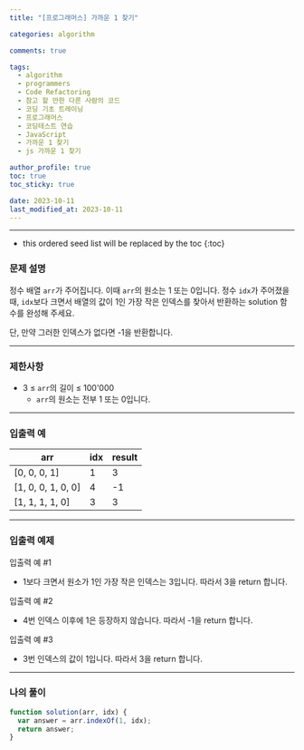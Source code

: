 ```yaml
---
title: "[프로그래머스] 가까운 1 찾기"

categories: algorithm

comments: true

tags:
  - algorithm
  - programmers
  - Code Refactoring
  - 참고 할 만한 다른 사람의 코드
  - 코딩 기초 트레이닝
  - 프로그래머스
  - 코딩테스트 연습
  - JavaScript
  - 가까운 1 찾기
  - js 가까운 1 찾기

author_profile: true
toc: true
toc_sticky: true

date: 2023-10-11
last_modified_at: 2023-10-11
---
```


---

<!-- prettier-ignore -->
* this ordered seed list will be replaced by the toc 
{:toc}

### 문제 설명

정수 배열 `arr`가 주어집니다. 이때 `arr`의 원소는 1 또는 0입니다. 정수 `idx`가 주어졌을 때, `idx`보다 크면서 배열의 값이 1인 가장 작은 인덱스를 찾아서 반환하는 solution 함수를 완성해 주세요.

단, 만약 그러한 인덱스가 없다면 -1을 반환합니다.

---

### 제한사항

- 3 ≤ `arr`의 길이 ≤ 100'000
  - `arr`의 원소는 전부 1 또는 0입니다.

---

### 입출력 예

| arr                | idx | result |
| ------------------ | --- | ------ |
| [0, 0, 0, 1]       | 1   | 3      |
| [1, 0, 0, 1, 0, 0] | 4   | -1     |
| [1, 1, 1, 1, 0]    | 3   | 3      |

---

### 입출력 예제

입출력 예 #1

- 1보다 크면서 원소가 1인 가장 작은 인덱스는 3입니다. 따라서 3을 return 합니다.

입출력 예 #2

- 4번 인덱스 이후에 1은 등장하지 않습니다. 따라서 -1을 return 합니다.

입출력 예 #3

- 3번 인덱스의 값이 1입니다. 따라서 3을 return 합니다.

---

### 나의 풀이

```jsx
function solution(arr, idx) {
  var answer = arr.indexOf(1, idx);
  return answer;
}
```
